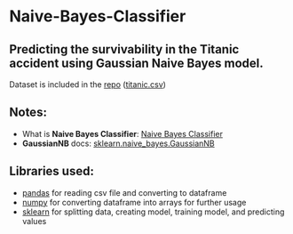 # Naive-Bayes-Classifier
## Predicting the survivability in the Titanic accident using Gaussian Naive Bayes model.

Dataset is included in the [repo](https://github.com/SohamGhugare/Naive-Bayes-Classifier/) ([titanic.csv](https://github.com/SohamGhugare/Naive-Bayes-Classifier/blob/main/titanic.csv))

## Notes:
  - What is **Naive Bayes Classifier**: [Naive Bayes Classifier](https://en.wikipedia.org/wiki/Naive_Bayes_classifier)
  - **GaussianNB** docs: [sklearn.naive_bayes.GaussianNB](https://scikit-learn.org/stable/modules/generated/sklearn.naive_bayes.GaussianNB.html?highlight=gaussiannb#sklearn.naive_bayes.GaussianNB)
  
## Libraries used:
 - [pandas](https://pandas.pydata.org/) for reading csv file and converting to dataframe
 - [numpy](https://numpy.org/) for converting dataframe into arrays for further usage
 - [sklearn](https://scikit-learn.org/stable/) for splitting data, creating model, training model, and predicting values
